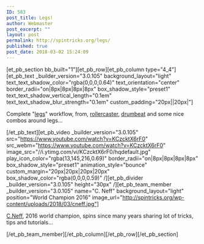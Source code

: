 ```yaml
---
ID: 583
post_title: Legs!
author: Webmaster
post_excerpt: ""
layout: post
permalink: http://spintricks.org/legs/
published: true
post_date: 2018-03-02 15:24:09
---
```

[et_pb_section bb_built="1"][et_pb_row][et_pb_column type="4_4"][et_pb_text _builder_version="3.0.105" background_layout="light" text_text_shadow_color="rgba(0,0,0,0.64)" text_orientation="center" border_radii="on|8px|8px|8px|8px" box_shadow_style="preset1" text_text_shadow_vertical_length="0.1em" text_text_shadow_blur_strength="0.1em" custom_padding="20px||20px|"]

Complete "<a href="/tag/legs">legs</a>" workflow, from, <a href="/tag/rollercaster">rollercaster</a>, <a href="/tag/drumbeat">drumbeat</a> and some nice combos around legs...

[/et_pb_text][et_pb_video _builder_version="3.0.105" src="https://www.youtube.com/watch?v=KCzcktX6rF0" src_webm="https://www.youtube.com/watch?v=KCzcktX6rF0" image_src="//i.ytimg.com/vi/KCzcktX6rF0/hqdefault.jpg" play_icon_color="rgba(13,145,216,0.69)" border_radii="on|8px|8px|8px|8px" box_shadow_style="preset1" animation_style="bounce" custom_margin="20px|20px|20px|20px" box_shadow_color="rgba(0,0,0,0.59)" /][et_pb_divider _builder_version="3.0.105" height="30px" /][et_pb_team_member _builder_version="3.0.105" name="C. Neff" background_layout="light" position="World Champion 2016" image_url="http://spintricks.org/wp-content/uploads/2018/03/cneff.jpg"]

<a href="/tag/C.Neff">C.Neff</a>, 2016 world champion, spins since many years sharing lot of tricks, tips and tutorials...

[/et_pb_team_member][/et_pb_column][/et_pb_row][/et_pb_section]